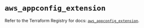 # `aws_appconfig_extension`

Refer to the Terraform Registry for docs: [`aws_appconfig_extension`](https://registry.terraform.io/providers/hashicorp/aws/6.14.0/docs/resources/appconfig_extension).
